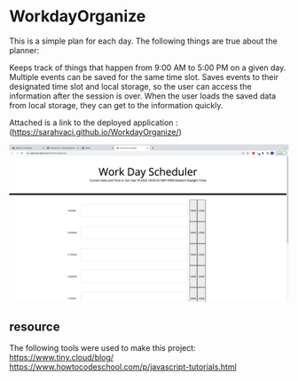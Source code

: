 # WorkdayOrganize


This is a simple plan for each day. The following things are true about the planner:

Keeps track of things that happen from 9:00 AM to 5:00 PM on a given day.
Multiple events can be saved for the same time slot.
Saves events to their designated time slot and local storage, so the user can access the information after the session is over.
When the user loads the saved data from local storage, they can get to the information quickly.


Attached is a link to the deployed application : (https://sarahvaci.github.io/WorkdayOrganize/)

<img src="Screen Shot 2022-09-18 at 6.07.28 PM.png">

## resource
The following tools were used to make this project:
https://www.tiny.cloud/blog/
https://www.howtocodeschool.com/p/javascript-tutorials.html
